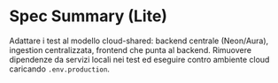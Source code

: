 # Spec Summary (Lite)

Adattare i test al modello cloud-shared: backend centrale (Neon/Aura), ingestion centralizzata, frontend che punta al backend. Rimuovere dipendenze da servizi locali nei test ed eseguire contro ambiente cloud caricando `.env.production`.